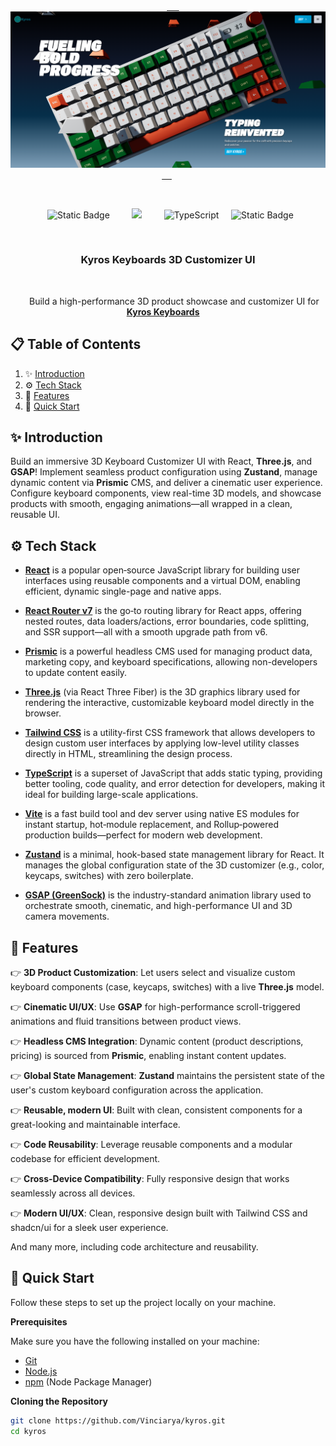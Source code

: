 <div align="center">
  <br />
    <a href="https://kyroskeyboards.vercel.app/" target="_blank">
      <img src="public/readme/hero.png" alt="Project Banner">
    </a>
  <br />

  <div>
    <img alt="Static Badge" src="https://img.shields.io/badge/React-4c84f3?style=for-the-badge&logo=react&logoColor=white">
        <img src="https://img.shields.io/badge/-Tailwind-38B2AC?style=for-the-badge&logo=tailwind-css&logoColor=white" />
        <img src="https://img.shields.io/badge/-TypeScript-black?style=for-for-the-badge&logoColor=white&logo=typescript&color=3178C6" alt="TypeScript" />
    <img alt="Static Badge" src="https://img.shields.io/badge/Puter.js-181758?style=for-the-badge&logoColor=white">
  </div>

  <h3 align="center">Kyros Keyboards 3D Customizer UI</h3>

   <div align="center">
     Build a high-performance 3D product showcase and customizer UI for <a href="https://kyroskeyboards.vercel.app/" target="_blank"><b>Kyros Keyboards</b></a>
    </div>
</div>

## 📋 <a name="table">Table of Contents</a>

1. ✨ [Introduction](#introduction)
2. ⚙️ [Tech Stack](#tech-stack)
3. 🔋 [Features](#features)
4. 🤸 [Quick Start](#quick-start)


## <a name="introduction">✨ Introduction</a>

Build an immersive 3D Keyboard Customizer UI with React, **Three.js**, and **GSAP**! Implement seamless product configuration using **Zustand**, manage dynamic content via **Prismic** CMS, and deliver a cinematic user experience. Configure keyboard components, view real-time 3D models, and showcase products with smooth, engaging animations—all wrapped in a clean, reusable UI.


## <a name="tech-stack">⚙️ Tech Stack</a>

- **[React](https://react.dev/)** is a popular open‑source JavaScript library for building user interfaces using reusable components and a virtual DOM, enabling efficient, dynamic single-page and native apps.

- **[React Router v7](https://reactrouter.com/)** is the go‑to routing library for React apps, offering nested routes, data loaders/actions, error boundaries, code splitting, and SSR support—all with a smooth upgrade path from v6.

- **[Prismic](https://prismic.io/)** is a powerful headless CMS used for managing product data, marketing copy, and keyboard specifications, allowing non-developers to update content easily.

- **[Three.js](https://threejs.org/)** (via React Three Fiber) is the 3D graphics library used for rendering the interactive, customizable keyboard model directly in the browser.

- **[Tailwind CSS](https://tailwindcss.com/)** is a utility-first CSS framework that allows developers to design custom user interfaces by applying low-level utility classes directly in HTML, streamlining the design process.

- **[TypeScript](https://www.typescriptlang.org/)** is a superset of JavaScript that adds static typing, providing better tooling, code quality, and error detection for developers, making it ideal for building large-scale applications.

- **[Vite](https://vite.dev/)** is a fast build tool and dev server using native ES modules for instant startup, hot‑module replacement, and Rollup‑powered production builds—perfect for modern web development.

- **[Zustand](https://github.com/pmndrs/zustand)** is a minimal, hook-based state management library for React. It manages the global configuration state of the 3D customizer (e.g., color, keycaps, switches) with zero boilerplate.

- **[GSAP (GreenSock)](https://gsap.com/)** is the industry-standard animation library used to orchestrate smooth, cinematic, and high-performance UI and 3D camera movements.

## <a name="features">🔋 Features</a>

👉 **3D Product Customization**: Let users select and visualize custom keyboard components (case, keycaps, switches) with a live **Three.js** model.

👉 **Cinematic UI/UX**: Use **GSAP** for high-performance scroll-triggered animations and fluid transitions between product views.

👉 **Headless CMS Integration**: Dynamic content (product descriptions, pricing) is sourced from **Prismic**, enabling instant content updates.

👉 **Global State Management**: **Zustand** maintains the persistent state of the user's custom keyboard configuration across the application.

👉 **Reusable, modern UI**: Built with clean, consistent components for a great-looking and maintainable interface.

👉 **Code Reusability**: Leverage reusable components and a modular codebase for efficient development.

👉 **Cross-Device Compatibility**: Fully responsive design that works seamlessly across all devices.

👉 **Modern UI/UX**: Clean, responsive design built with Tailwind CSS and shadcn/ui for a sleek user experience.

And many more, including code architecture and reusability.

## <a name="quick-start">🤸 Quick Start</a>

Follow these steps to set up the project locally on your machine.

**Prerequisites**

Make sure you have the following installed on your machine:

- [Git](https://git-scm.com/)
- [Node.js](https://nodejs.org/en)
- [npm](https://www.npmjs.com/) (Node Package Manager)

**Cloning the Repository**

```bash
git clone https://github.com/Vinciarya/kyros.git
cd kyros